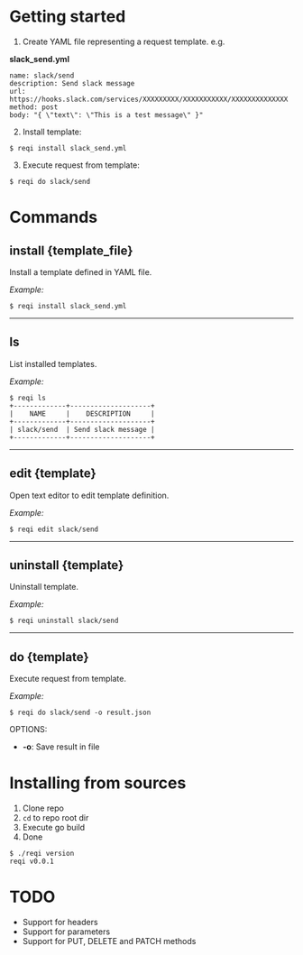 # Getting started

1. Create YAML file representing a request template. e.g.

**slack_send.yml**
```
name: slack/send
description: Send slack message 
url: https://hooks.slack.com/services/XXXXXXXXX/XXXXXXXXXXX/XXXXXXXXXXXXXX
method: post
body: "{ \"text\": \"This is a test message\" }"
```

2. Install template:

```
$ reqi install slack_send.yml
```

3. Execute request from template:

```
$ reqi do slack/send
```

# Commands

## install {template_file}

Install a template defined in YAML file.

*Example:*

```
$ reqi install slack_send.yml
```
---
## ls

List installed templates.

*Example:*

```
$ reqi ls
+-------------+--------------------+
|    NAME     |    DESCRIPTION     |
+-------------+--------------------+
| slack/send  | Send slack message |
+-------------+--------------------+
```

---

## edit {template}

Open text editor to edit template definition.

*Example:*

```
$ reqi edit slack/send
```

---

## uninstall {template}

Uninstall template.

*Example:*

```
$ reqi uninstall slack/send
```

---

## do {template}

Execute request from template.

*Example:*

```
$ reqi do slack/send -o result.json
```

OPTIONS:

- **-o**: Save result in file

# Installing from sources

1. Clone repo
2. `cd` to repo root dir
3. Execute go build
4. Done

```
$ ./reqi version
reqi v0.0.1
```

# TODO

- Support for headers
- Support for parameters
- Support for PUT, DELETE and PATCH methods